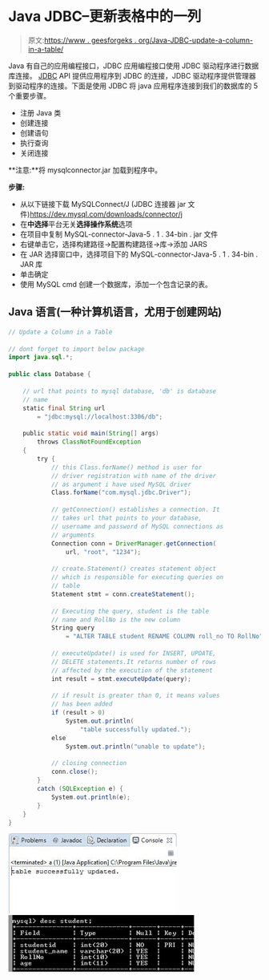 # Java JDBC–更新表格中的一列

> 原文:[https://www . geesforgeks . org/Java-JDBC-update-a-column-in-a-table/](https://www.geeksforgeeks.org/java-jdbc-update-a-column-in-a-table/)

Java 有自己的应用编程接口，JDBC 应用编程接口使用 JDBC 驱动程序进行数据库连接。 [JDBC](https://www.geeksforgeeks.org/introduction-to-jdbc/) API 提供应用程序到 JDBC 的连接，JDBC 驱动程序提供管理器到驱动程序的连接。下面是使用 JDBC 将 java 应用程序连接到我们的数据库的 5 个重要步骤。

*   注册 Java 类
*   创建连接
*   创建语句
*   执行查询
*   关闭连接

**注意:**将 mysqlconnector.jar 加载到程序中。

**步骤:**

*   从以下链接下载 MySQLConnect/J (JDBC 连接器 jar 文件)https://dev.mysql.com/downloads/connector/j
*   在**中选择**平台无关**选择操作系统**选项
*   在项目中复制 MySQL-connector-Java-5 . 1 . 34-bin . jar 文件
*   右键单击它，选择构建路径->配置构建路径->库->添加 JARS
*   在 JAR 选择窗口中，选择项目下的 MySQL-connector-Java-5 . 1 . 34-bin . JAR 库
*   单击确定
*   使用 MySQL cmd 创建一个数据库，添加一个包含记录的表。

## Java 语言(一种计算机语言，尤用于创建网站)

```java
// Update a Column in a Table

// dont forget to import below package
import java.sql.*;

public class Database {

    // url that points to mysql database, 'db' is database
    // name
    static final String url
        = "jdbc:mysql://localhost:3306/db";

    public static void main(String[] args)
        throws ClassNotFoundException
    {
        try {
            // this Class.forName() method is user for
            // driver registration with name of the driver
            // as argument i have used MySQL driver
            Class.forName("com.mysql.jdbc.Driver");

            // getConnection() establishes a connection. It
            // takes url that points to your database,
            // username and password of MySQL connections as
            // arguments
            Connection conn = DriverManager.getConnection(
                url, "root", "1234");

            // create.Statement() creates statement object
            // which is responsible for executing queries on
            // table
            Statement stmt = conn.createStatement();

            // Executing the query, student is the table
            // name and RollNo is the new column
            String query
                = "ALTER TABLE student RENAME COLUMN roll_no TO RollNo";

            // executeUpdate() is used for INSERT, UPDATE,
            // DELETE statements.It returns number of rows
            // affected by the execution of the statement
            int result = stmt.executeUpdate(query);

            // if result is greater than 0, it means values
            // has been added
            if (result > 0)
                System.out.println(
                    "table successfully updated.");
            else
                System.out.println("unable to update");

            // closing connection
            conn.close();
        }
        catch (SQLException e) {
            System.out.println(e);
        }
    }
}
```

![Update a column in a table](img/3fc6536713c9ed4af4daf4e00dad3f92.png) ![Updated table](img/b4227cc319f01ec861d131c28b39cb56.png)